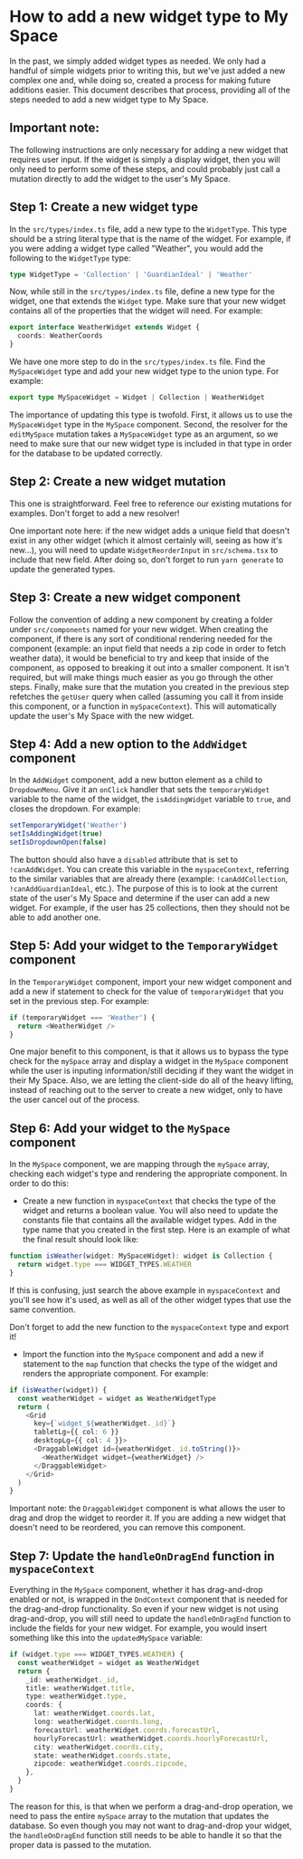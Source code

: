# How to add a new widget type to My Space

In the past, we simply added widget types as needed. We only had a handful of simple widgets prior to writing this, but we've just added a new complex one and, while doing so, created a process for making future additions easier. This document describes that process, providing all of the steps needed to add a new widget type to My Space.

## Important note:

The following instructions are only necessary for adding a new widget that requires user input. If the widget is simply a display widget, then you will only need to perform some of these steps, and could probably just call a mutation directly to add the widget to the user's My Space.

## Step 1: Create a new widget type

In the `src/types/index.ts` file, add a new type to the `WidgetType`. This type should be a string literal type that is the name of the widget. For example, if you were adding a widget type called "Weather", you would add the following to the `WidgetType` type:

```ts
type WidgetType = 'Collection' | 'GuardianIdeal' | 'Weather'
```

Now, while still in the `src/types/index.ts` file, define a new type for the widget, one that extends the `Widget` type. Make sure that your new widget contains all of the properties that the widget will need. For example:

```ts
export interface WeatherWidget extends Widget {
  coords: WeatherCoords
}
```

We have one more step to do in the `src/types/index.ts` file. Find the `MySpaceWidget` type and add your new widget type to the union type. For example:

```ts
export type MySpaceWidget = Widget | Collection | WeatherWidget
```

The importance of updating this type is twofold. First, it allows us to use the `MySpaceWidget` type in the `MySpace` component. Second, the resolver for the `editMySpace` mutation takes a `MySpaceWidget` type as an argument, so we need to make sure that our new widget type is included in that type in order for the database to be updated correctly.

## Step 2: Create a new widget mutation

This one is straightforward. Feel free to reference our existing mutations for examples. Don't forget to add a new resolver!

One important note here: if the new widget adds a unique field that doesn't exist in any other widget (which it almost certainly will, seeing as how it's new...), you will need to update `WidgetReorderInput` in `src/schema.tsx` to include that new field. After doing so, don't forget to run `yarn generate` to update the generated types.

## Step 3: Create a new widget component

Follow the convention of adding a new component by creating a folder under `src/components` named for your new widget. When creating the component, if there is any sort of conditional rendering needed for the component (example: an input field that needs a zip code in order to fetch weather data), it would be beneficial to try and keep that inside of the component, as opposed to breaking it out into a smaller component. It isn't required, but will make things much easier as you go through the other steps. Finally, make sure that the mutation you created in the previous step refetches the `getUser` query when called (assuming you call it from inside this component, or a function in `mySpaceContext`). This will automatically update the user's My Space with the new widget.

## Step 4: Add a new option to the `AddWidget` component

In the `AddWidget` component, add a new button element as a child to `DropdownMenu`. Give it an `onClick` handler that sets the `temporaryWidget` variable to the name of the widget, the `isAddingWidget` variable to `true`, and closes the dropdown. For example:

```ts
setTemporaryWidget('Weather')
setIsAddingWidget(true)
setIsDropdownOpen(false)
```

The button should also have a `disabled` attribute that is set to `!canAddWidget`. You can create this variable in the `myspaceContext`, referring to the similar variables that are already there (example: `!canAddCollection`, `!canAddGuardianIdeal`, etc.). The purpose of this is to look at the current state of the user's My Space and determine if the user can add a new widget. For example, if the user has 25 collections, then they should not be able to add another one.

## Step 5: Add your widget to the `TemporaryWidget` component

In the `TemporaryWidget` component, import your new widget component and add a new if statement to check for the value of `temporaryWidget` that you set in the previous step. For example:

```ts
if (temporaryWidget === 'Weather') {
  return <WeatherWidget />
}
```

One major benefit to this component, is that it allows us to bypass the type check for the `mySpace` array and display a widget in the `MySpace` component while the user is inputing information/still deciding if they want the widget in their My Space. Also, we are letting the client-side do all of the heavy lifting, instead of reaching out to the server to create a new widget, only to have the user cancel out of the process.

## Step 6: Add your widget to the `MySpace` component

In the `MySpace` component, we are mapping through the `mySpace` array, checking each widget's type and rendering the appropriate component. In order to do this:

- Create a new function in `myspaceContext` that checks the type of the widget and returns a boolean value. You will also need to update the constants file that contains all the available widget types. Add in the type name that you created in the first step. Here is an example of what the final result should look like:

```ts
function isWeather(widget: MySpaceWidget): widget is Collection {
  return widget.type === WIDGET_TYPES.WEATHER
}
```

If this is confusing, just search the above example in `myspaceContext` and you'll see how it's used, as well as all of the other widget types that use the same convention.

Don't forget to add the new function to the `myspaceContext` type and export it!

- Import the function into the `MySpace` component and add a new if statement to the `map` function that checks the type of the widget and renders the appropriate component. For example:

```ts
if (isWeather(widget)) {
  const weatherWidget = widget as WeatherWidgetType
  return (
    <Grid
      key={`widget_${weatherWidget._id}`}
      tabletLg={{ col: 6 }}
      desktopLg={{ col: 4 }}>
      <DraggableWidget id={weatherWidget._id.toString()}>
        <WeatherWidget widget={weatherWidget} />
      </DraggableWidget>
    </Grid>
  )
}
```

Important note: the `DraggableWidget` component is what allows the user to drag and drop the widget to reorder it. If you are adding a new widget that doesn't need to be reordered, you can remove this component.

## Step 7: Update the `handleOnDragEnd` function in `myspaceContext`

Everything in the `MySpace` component, whether it has drag-and-drop enabled or not, is wrapped in the `DndContext` component that is needed for the drag-and-drop functionality. So even if your new widget is not using drag-and-drop, you will still need to update the `handleOnDragEnd` function to include the fields for your new widget. For example, you would insert something like this into the `updatedMySpace` variable:

```ts
if (widget.type === WIDGET_TYPES.WEATHER) {
  const weatherWidget = widget as WeatherWidget
  return {
    _id: weatherWidget._id,
    title: weatherWidget.title,
    type: weatherWidget.type,
    coords: {
      lat: weatherWidget.coords.lat,
      long: weatherWidget.coords.long,
      forecastUrl: weatherWidget.coords.forecastUrl,
      hourlyForecastUrl: weatherWidget.coords.hourlyForecastUrl,
      city: weatherWidget.coords.city,
      state: weatherWidget.coords.state,
      zipcode: weatherWidget.coords.zipcode,
    },
  }
}
```

The reason for this, is that when we perform a drag-and-drop operation, we need to pass the entire `mySpace` array to the mutation that updates the database. So even though you may not want to drag-and-drop your widget, the `handleOnDragEnd` function still needs to be able to handle it so that the proper data is passed to the mutation.
